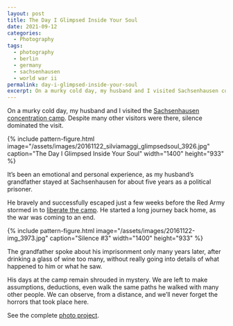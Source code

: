 ```yaml
---
layout: post
title: The Day I Glimpsed Inside Your Soul
date: 2021-09-12
categories:
  - Photography
tags:
  - photography
  - berlin
  - germany
  - sachsenhausen
  - world war ii
permalink: day-i-glimpsed-inside-your-soul
excerpt: On a murky cold day, my husband and I visited Sachsenhausen concentration camp. Despite many other visitors were there, silence dominated the visit.
---
```

On a murky cold day, my husband and I visited the [Sachsenhausen concentration camp](http://www.stiftung-bg.de/gums/en/). Despite many other visitors were there, silence dominated the visit.

{% include pattern-figure.html image="/assets/images/20161122_silviamaggi_glimpsedsoul_3926.jpg" caption="The Day I Glimpsed Inside Your Soul" width="1400" height="933" %}

It’s been an emotional and personal experience, as my husband’s grandfather stayed at Sachsenhausen for about five years as a political prisoner.

He bravely and successfully escaped just a few weeks before the Red Army stormed in to [liberate the camp](https://www.scrapbookpages.com/Sachsenhausen/ConcentrationCamp/Death%20March.html). He started a long journey back home, as the war was coming to an end.

{% include pattern-figure.html image="/assets/images/20161122-img_3973.jpg" caption="Silence #3" width="1400" height="933" %}

The grandfather spoke about his imprisonment only many years later, after drinking a glass of wine too many, without really going into details of what happened to him or what he saw.

His days at the camp remain shrouded in mystery. We are left to make assumptions, deductions, even walk the same paths he walked with many other people. We can observe, from a distance, and we’ll never forget the horrors that took place here.

See the complete [photo project](https://portfolio/the-day-i-glimpsed-inside-your-soul/).
